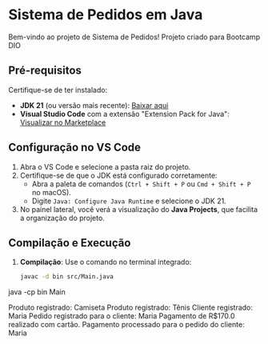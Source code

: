 # Sistema de Pedidos em Java

Bem-vindo ao projeto de Sistema de Pedidos! Projeto criado para Bootcamp DIO





## Pré-requisitos

Certifique-se de ter instalado:

- **JDK 21** (ou versão mais recente): [Baixar aqui](https://jdk.java.net/21)
- **Visual Studio Code** com a extensão "Extension Pack for Java": [Visualizar no Marketplace](https://marketplace.visualstudio.com/items?itemName=vscjava.vscode-java-pack)

## Configuração no VS Code

1. Abra o VS Code e selecione a pasta raiz do projeto.
2. Certifique-se de que o JDK está configurado corretamente:
   - Abra a paleta de comandos (`Ctrl + Shift + P` ou `Cmd + Shift + P` no macOS).
   - Digite `Java: Configure Java Runtime` e selecione o JDK 21.
3. No painel lateral, você verá a visualização do **Java Projects**, que facilita a organização do projeto.

## Compilação e Execução

1. **Compilação**: Use o comando no terminal integrado:
   ```bash
   javac -d bin src/Main.java


java -cp bin Main

Produto registrado: Camiseta
Produto registrado: Tênis
Cliente registrado: Maria
Pedido registrado para o cliente: Maria
Pagamento de R$170.0 realizado com cartão.
Pagamento processado para o pedido do cliente: Maria
